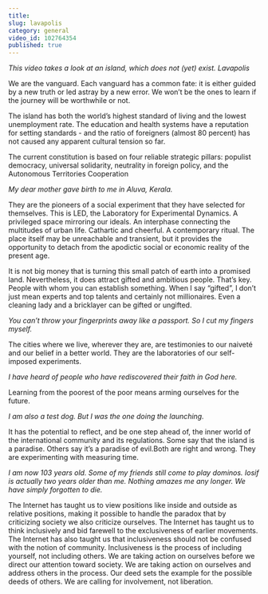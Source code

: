 ```yaml
---
title:
slug: lavapolis
category: general
video_id: 102764354
published: true
---
```


_This video takes a look at an island, which does not (yet) exist. Lavapolis_

We are the vanguard. Each vanguard has a common fate: it is either guided by a new truth or led astray by a new error. We won’t be the ones to learn if the journey will be worthwhile or not.

The island has both the world’s highest standard of living and the lowest unemployment rate. The education and health systems have a reputation for setting standards - and the ratio of foreigners (almost 80 percent) has not caused any apparent cultural tension so far.

The current constitution is based on four reliable strategic pillars: populist democracy, universal solidarity, neutrality in foreign policy, and the Autonomous Territories Cooperation

_My dear mother gave birth to me in Aluva, Kerala._

They are the pioneers of a social experiment that they have selected for themselves.
This is LED, the Laboratory for Experimental Dynamics. A privileged space mirroring our ideals. An interphase connecting the multitudes of urban life. Cathartic and cheerful. A contemporary ritual.
The place itself may be unreachable and transient, but it provides the opportunity to detach from the apodictic social or economic reality of the present age.

It is not big money that is turning this small patch of earth into a promised land. Nevertheless, it does attract gifted and ambitious people. That’s key. People with whom you can establish something. When I say “gifted”, I don’t just mean experts and top talents and certainly not millionaires. Even a cleaning lady and a bricklayer can be gifted or ungifted.

_You can’t throw your fingerprints away like a passport. So I cut my fingers myself._

The cities where we live, wherever they are, are testimonies to our naiveté and our belief in a better world. They are the laboratories of our self-imposed experiments.

_I have heard of people who have rediscovered their faith in God here._

Learning from the poorest of the poor means arming ourselves for the future.

_I am also a test dog. But I was the one doing the launching._

It has the potential to reflect, and be one step ahead of, the inner world of the international community and its regulations.
Some say that the island is a paradise. Others say it’s a paradise of evil.Both are right and wrong.
They are experimenting with measuring time.

_I am now 103 years old. Some of my friends still come to play dominos. Iosif is actually two years older than me. Nothing amazes me any longer. We have simply forgotten to die._

The Internet has taught us to view positions like inside and outside as relative positions, making it possible to handle the paradox that by criticizing society we also criticize ourselves. The Internet has taught us to think inclusively and bid farewell to the exclusiveness of earlier movements. The Internet has also taught us that inclusiveness should not be confused with the notion of community. Inclusiveness is the process of including yourself, not including others. We are taking action on ourselves before we direct our attention toward society. We are taking action on ourselves and address others in the process. Our deed sets the example for the possible deeds of others. We are calling for involvement, not liberation.

